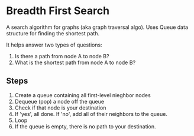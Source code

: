# Breadth First Search

A search algorithm for graphs (aka graph traversal algo). Uses Queue data structure for finding the shortest path.

It helps answer two types of questions:
1. Is there a path from node A to node B?
2. What is the shortest path from node A to node B?

## Steps
1. Create a queue containing all first-level nieghbor nodes
2. Dequeue (pop) a node off the queue
3. Check if that node is your destination
4. If 'yes', all done. If 'no', add all of their neighbors to the queue.
5. Loop
6. If the queue is empty, there is no path to your destination.